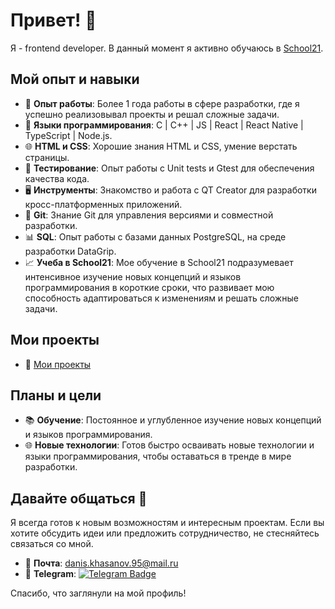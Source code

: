 # Привет! 👋

Я - frontend developer. В данный момент я активно обучаюсь в [School21](https://21-school.ru/).

## Мой опыт и навыки

- 💼 **Опыт работы**: Более 1 года работы в сфере разработки, где я успешно реализовывал проекты и решал сложные задачи.
- 🚀 **Языки программирования**: С | C++ | JS | React | React Native | TypeScript | Node.js.
- 🌐 **HTML и CSS**: Хорошие знания HTML и CSS, умение верстать страницы.
- 🔬 **Тестирование**: Опыт работы с Unit tests и Gtest для обеспечения качества кода.
- 🖥️ **Инструменты**: Знакомство и работа с QT Creator для разработки кросс-платформенных приложений.
- 🌱 **Git**: Знание Git для управления версиями и совместной разработки.
- 📊 **SQL**: Опыт работы с базами данных PostgreSQL, на среде разработки DataGrip.
- 📈 **Учеба в School21**: Мое обучение в School21 подразумевает интенсивное изучение новых концепций и языков программирования в короткие сроки, что развивает мою способность адаптироваться к изменениям и решать сложные задачи.

## Мои проекты

- 📂 [Mои проекты](https://github.com/DanisKhasanov?tab=repositories)

## Планы и цели

- 📚 **Обучение**: Постоянное и углубленное изучение новых концепций и языков программирования.
- 🌐 **Новые технологии**: Готов быстро осваивать новые технологии и языки программирования, чтобы оставаться в тренде в мире разработки.

## Давайте общаться 🤙

Я всегда готов к новым возможностям и интересным проектам. Если вы хотите обсудить идеи или предложить сотрудничество, не стесняйтесь связаться со мной.

- 📧 **Почта**: [danis.khasanov.95@mail.ru](mailto:danis.khasanov.95@mail.ru)
- 📱 **Telegram**: [![Telegram Badge](https://img.shields.io/badge/-DanisKhasanov-blue?style=flat&logo=Telegram&logoColor=white)](https://t.me/DanisKhasanov)

Спасибо, что заглянули на мой профиль!
